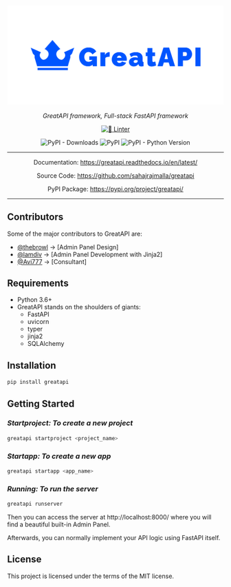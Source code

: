 <div align="center">

<img src="https://raw.githubusercontent.com/sahajrajmalla/greatapi/master/greatapi/admin/static/greatapi_readme.svg" alt="GreatAPI"/>

<i>GreatAPI framework, Full-stack FastAPI framework</i>

[![🎨 Linter](https://github.com/sahajrajmalla/greatapi/actions/workflows/linter.yml/badge.svg)](https://github.com/sahajrajmalla/greatapi/actions/workflows/linter.yml)
<!-- ![GitHub Workflow Status](https://img.shields.io/github/workflow/status/sahajrajmalla/greatapi/%F0%9F%8E%A8%20Linter?style=for-the-badge) -->
![PyPI - Downloads](https://img.shields.io/pypi/dm/greatapi?color=green&style=for-the-badge)
![PyPI](https://img.shields.io/pypi/v/greatapi?style=for-the-badge)
![PyPI - Python Version](https://img.shields.io/pypi/pyversions/greatapi?style=for-the-badge)
<hr

Documentation: https://greatapi.readthedocs.io/en/latest/

Source Code: https://github.com/sahajrajmalla/greatapi

PyPI Package: https://pypi.org/project/greatapi/


<hr>
</div>

## **Contributors**
Some of the major contributors to GreatAPI are:
- [@thebrowl](https://github.com/thebrowl) -> [Admin Panel Design]
- [@lamdiv](https://github.com/lamdiv) -> [Admin Panel Development with Jinja2]
- [@Avi777](https://github.com/Avi777) -> [Consultant]
## **Requirements**

- Python 3.6+
- GreatAPI stands on the shoulders of giants:
    - FastAPI
    - uvicorn
    - typer
    - jinja2
    - SQLAlchemy

## **Installation**

```bash
pip install greatapi
```

## **Getting Started**

### ***Startproject: To create a new project***

```bash
greatapi startproject <project_name>
```

### ***Startapp: To create a new app***

```bash
greatapi startapp <app_name>
```

### ***Running: To run the server***

```bash
greatapi runserver
```
Then you can access the server at http://localhost:8000/ where you will find a beautiful built-in Admin Panel.

Afterwards, you can normally implement your API logic using FastAPI itself.

## **License**

This project is licensed under the terms of the MIT license.
